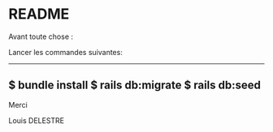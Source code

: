# README

Avant toute chose :

Lancer les commandes suivantes:

--------------------------------
$ bundle install
$ rails db:migrate
$ rails db:seed
--------------------------------

Merci

Louis DELESTRE